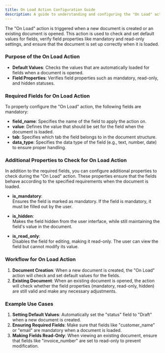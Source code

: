 ```yaml
---
title: On Load Action Configuration Guide
description: A guide to understanding and configuring the "On Load" action in the Configurator.
---
```



The "On Load" action is triggered when a new document is created or an existing document is opened. This action is used to check and set default values for fields, verify field properties like mandatory and read-only settings, and ensure that the document is set up correctly when it is loaded. 

### Purpose of the On Load Action

- **Default Values**: Checks the values that are automatically loaded for fields when a document is opened.
- **Field Properties**: Verifies field properties such as mandatory, read-only, and hidden statuses.

### Required Fields for On Load Action

To properly configure the "On Load" action, the following fields are mandatory:

- **field_name**: Specifies the name of the field to apply the action on.
- **value**: Defines the value that should be set for the field when the document is loaded.
- **tab**: Specifies which tab the field belongs to in the document structure.
- **data_type**: Specifies the data type of the field (e.g., text, number, date) to ensure proper handling.

### Additional Properties to Check for On Load Action

In addition to the required fields, you can configure additional properties to check during the "On Load" action. These properties ensure that the fields behave according to the specified requirements when the document is loaded.

- **is_mandatory**:  
  Ensures the field is marked as mandatory. If the field is mandatory, it must be filled out by the user.
  
- **is_hidden**:  
  Makes the field hidden from the user interface, while still maintaining the field's value in the document.
  
- **is_read_only**:  
  Disables the field for editing, making it read-only. The user can view the field but cannot modify its value.

### Workflow for On Load Action

1. **Document Creation**: When a new document is created, the "On Load" action will check and set default values for the fields.
2. **Existing Document**: When an existing document is opened, the action will check whether the field properties (mandatory, read-only, hidden) are still valid and make any necessary adjustments.

### Example Use Cases

1. **Setting Default Values**: Automatically set the "status" field to "Draft" when a new document is created.
2. **Ensuring Required Fields**: Make sure that fields like "customer_name" or "email" are mandatory when a document is loaded.
3. **Making Fields Read-Only**: When viewing an existing document, ensure that fields like "invoice_number" are set to read-only to prevent modification.
